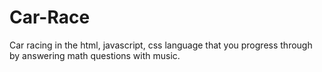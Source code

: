 # Car-Race
Car racing in the html, javascript, css language that you progress through by answering math questions with music.
